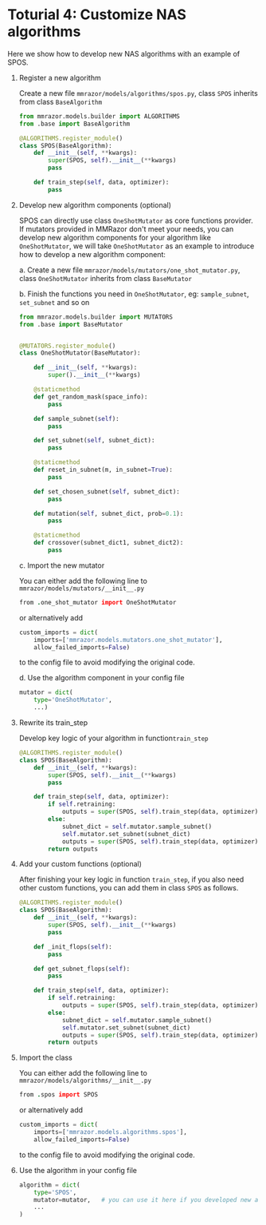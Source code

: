 # Toturial 4: Customize NAS algorithms

Here we show how to develop new NAS algorithms with an example of SPOS.

1. Register a new algorithm

   Create a new file `mmrazor/models/algorithms/spos.py`, class `SPOS` inherits from class `BaseAlgorithm`

   ```python
   from mmrazor.models.builder import ALGORITHMS
   from .base import BaseAlgorithm

   @ALGORITHMS.register_module()
   class SPOS(BaseAlgorithm):
       def __init__(self, **kwargs):
           super(SPOS, self).__init__(**kwargs)
           pass

       def train_step(self, data, optimizer):
           pass
   ```

2. Develop new algorithm components (optional)

   SPOS can directly use class `OneShotMutator` as core functions provider. If mutators provided in MMRazor don't meet your needs, you can develop new algorithm components for your algorithm like `OneShotMutator`,  we will take `OneShotMutator` as an example to introduce how to develop a new algorithm component:

   a. Create a new file `mmrazor/models/mutators/one_shot_mutator.py`, class `OneShotMutator` inherits from class `BaseMutator`

   b. Finish the functions you need in `OneShotMutator`, eg: `sample_subnet`, `set_subnet` and so on

   ```python
   from mmrazor.models.builder import MUTATORS
   from .base import BaseMutator


   @MUTATORS.register_module()
   class OneShotMutator(BaseMutator):

       def __init__(self, **kwargs):
           super().__init__(**kwargs)

       @staticmethod
       def get_random_mask(space_info):
           pass

       def sample_subnet(self):
           pass

       def set_subnet(self, subnet_dict):
           pass

       @staticmethod
       def reset_in_subnet(m, in_subnet=True):
           pass

       def set_chosen_subnet(self, subnet_dict):
           pass

       def mutation(self, subnet_dict, prob=0.1):
           pass

       @staticmethod
       def crossover(subnet_dict1, subnet_dict2):
           pass
   ```

   c. Import the new mutator

   You can either add the following line to `mmrazor/models/mutators/__init__.py`

   ```CoffeeScript
   from .one_shot_mutator import OneShotMutator
   ```

   or alternatively add

   ```python
   custom_imports = dict(
       imports=['mmrazor.models.mutators.one_shot_mutator'],
       allow_failed_imports=False)
   ```

   to the config file to avoid modifying the original code.

   d. Use the algorithm component in your config file

   ```python
   mutator = dict(
       type='OneShotMutator',
       ...)
   ```

3. Rewrite its train_step

   Develop key logic of your algorithm in function`train_step`

   ```python
   @ALGORITHMS.register_module()
   class SPOS(BaseAlgorithm):
       def __init__(self, **kwargs):
           super(SPOS, self).__init__(**kwargs)
           pass

       def train_step(self, data, optimizer):
           if self.retraining:
               outputs = super(SPOS, self).train_step(data, optimizer)
           else:
               subnet_dict = self.mutator.sample_subnet()
               self.mutator.set_subnet(subnet_dict)
               outputs = super(SPOS, self).train_step(data, optimizer)
           return outputs
   ```

4. Add your custom functions (optional)

   After finishing your key logic in function `train_step`, if you also need other custom functions, you can add them in class `SPOS` as follows.

   ```python
   @ALGORITHMS.register_module()
   class SPOS(BaseAlgorithm):
       def __init__(self, **kwargs):
           super(SPOS, self).__init__(**kwargs)
           pass

       def _init_flops(self):
           pass

       def get_subnet_flops(self):
           pass

       def train_step(self, data, optimizer):
           if self.retraining:
               outputs = super(SPOS, self).train_step(data, optimizer)
           else:
               subnet_dict = self.mutator.sample_subnet()
               self.mutator.set_subnet(subnet_dict)
               outputs = super(SPOS, self).train_step(data, optimizer)
           return outputs
   ```

5. Import the class

   You can either add the following line to `mmrazor/models/algorithms/__init__.py`

   ```CoffeeScript
   from .spos import SPOS
   ```

   or alternatively add

   ```python
   custom_imports = dict(
       imports=['mmrazor.models.algorithms.spos'],
       allow_failed_imports=False)
   ```

   to the config file to avoid modifying the original code.

6. Use the algorithm in your config file

   ```python
   algorithm = dict(
       type='SPOS',
       mutator=mutator,   # you can use it here if you developed new algorithm components
       ...
   )
   ```
